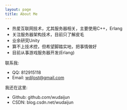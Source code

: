 ```yaml
---
layout: page
title: About Me
---
```


- 热爱互联网技术，尤其服务器相关，主要使用C++，Erlang
- 关注服务器架构技术，目前只了解皮毛
- 业余研究Unity
- 算不上技术控，但希望脚踏实地，把事情做好
- 目前从事游戏服务器开发(Erlang)

联系我:

- QQ: 812915118
- Email: wdjlost@gmail.com

我还在这里:

- Github: github.com/wudaijun
- CSDN: blog.csdn.net/wudaijun 
